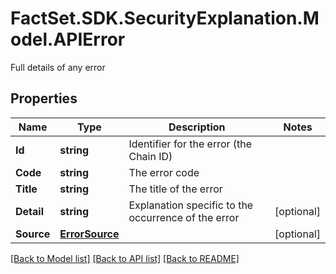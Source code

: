 # FactSet.SDK.SecurityExplanation.Model.APIError
Full details of any error

## Properties

Name | Type | Description | Notes
------------ | ------------- | ------------- | -------------
**Id** | **string** | Identifier for the error (the Chain ID) | 
**Code** | **string** | The error code | 
**Title** | **string** | The title of the error | 
**Detail** | **string** | Explanation specific to the occurrence of the error | [optional] 
**Source** | [**ErrorSource**](ErrorSource.md) |  | [optional] 

[[Back to Model list]](../README.md#documentation-for-models) [[Back to API list]](../README.md#documentation-for-api-endpoints) [[Back to README]](../README.md)

